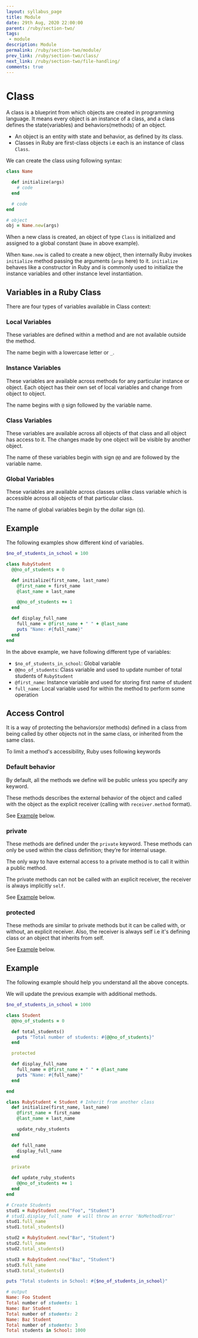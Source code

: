 ```yaml
---
layout: syllabus_page
title: Module
date: 29th Aug, 2020 22:00:00
parent: /ruby/section-two/
tags:
 - module
description: Module
permalink: /ruby/section-two/module/
prev_link: /ruby/section-two/class/
next_link: /ruby/section-two/file-handling/
comments: true
---
```


# Class

A class is a blueprint from which objects are created in programming language. It means every object is an instance of a class, and a class defines the state(variables) and behaviors(methods) of an object.

- An object is an entity with state and behavior, as defined by its class.
- Classes in Ruby are first-class objects i.e each is an instance of class `Class`.

We can create the class using following syntax:

```ruby
class Name

  def initialize(args)
    # code
  end

  # code
end

# object
obj = Name.new(args)
```

When a new class is created, an object of type `Class` is initialized and assigned to a
global constant (`Name` in above example).

When `Name.new` is called to create a new object, then internally Ruby invokes `initialize` method passing the
arguments (`args` here) to it. `initialize` behaves like a constructor in Ruby and is commonly used
to initialize the instance variables and other instance level instantiation.

## Variables in a Ruby Class

There are four types of variables available in Class context:

### Local Variables

These variables are defined within a method and are not available outside the method.

The name begin with a lowercase letter or `_`.

### Instance Variables

These variables are available across methods for any particular instance or object. Each object has their own set of local variables and change from object to object.

The name begins with `@` sign followed by the variable name.

### Class Variables

These variables are available across all objects of that class and all object has access to it.
The changes made by one object will be visible by another object.

The name of these variables begin with sign `@@` and are followed by the variable name.

### Global Variables

These variables are available across classes unlike class variable which is accessible across all objects of that particular class.

The name of global variables begin by the dollar sign (`$`).

## Example

The following examples show different kind of variables.

```ruby
$no_of_students_in_school = 100

class RubyStudent
  @@no_of_students = 0

  def initialize(first_name, last_name)
    @first_name = first_name
    @last_name = last_name

    @@no_of_students += 1
  end

  def display_full_name
    full_name = @first_name + " " + @last_name
    puts "Name: #{full_name}"
  end
end
```

In the above example, we have following different type of variables:

- `$no_of_students_in_school`: Global variable
- `@@no_of_students`: Class variable and used to update number of total students of `RubyStudent`
- `@first_name`: Instance variable and used for storing first name of student
- `full_name`: Local variable used for within the method to perform some operation

## Access Control

It is a way of protecting the behaviors(or methods) defined in a class from being called by other objects not in the same class, or inherited from the same class.

To limit a method's accessibility, Ruby uses following keywords

### Default behavior

By default, all the methods we define will be public unless you specify any keyword.

These methods describes the external behavior of the object and called with the object as the explicit receiver
(calling with `receiver.method` format).

See [Example](#example-1) below.

### private

These methods are defined under the `private` keyword. These methods can only be used within the class definition; they’re for internal usage.

The only way to have external access to a private method is to call it within a public method.

The private methods can not be called with an explicit receiver, the receiver is always implicitly `self`.

See [Example](#example-1) below.

### protected

These methods are similar to private methods but it can be called with, or without, an explicit receiver.
Also, the receiver is always self i.e it's defining class or an object that inherits from self.

See [Example](#example-1) below.

## Example

The following example should help you understand all the above concepts.

We will update the previous example with additional methods.

```ruby
$no_of_students_in_school = 1000

class Student
  @@no_of_students = 0

  def total_students()
    puts "Total number of students: #{@@no_of_students}"
  end

  protected

  def display_full_name
    full_name = @first_name + " " + @last_name
    puts "Name: #{full_name}"
  end

end

class RubyStudent < Student # Inherit from another class
  def initialize(first_name, last_name)
    @first_name = first_name
    @last_name = last_name

    update_ruby_students
  end

  def full_name
    display_full_name
  end

  private

  def update_ruby_students
    @@no_of_students += 1
  end
end

# Create Students
stud1 = RubyStudent.new("Foo", "Student")
# stud1.display_full_name  # will throw an error 'NoMethodError'
stud1.full_name
stud1.total_students()

stud2 = RubyStudent.new("Bar", "Student")
stud2.full_name
stud2.total_students()

stud3 = RubyStudent.new("Baz", "Student")
stud3.full_name
stud3.total_students()

puts "Total students in School: #{$no_of_students_in_school}"

# output
Name: Foo Student
Total number of students: 1
Name: Bar Student
Total number of students: 2
Name: Baz Student
Total number of students: 3
Total students in School: 1000
```
